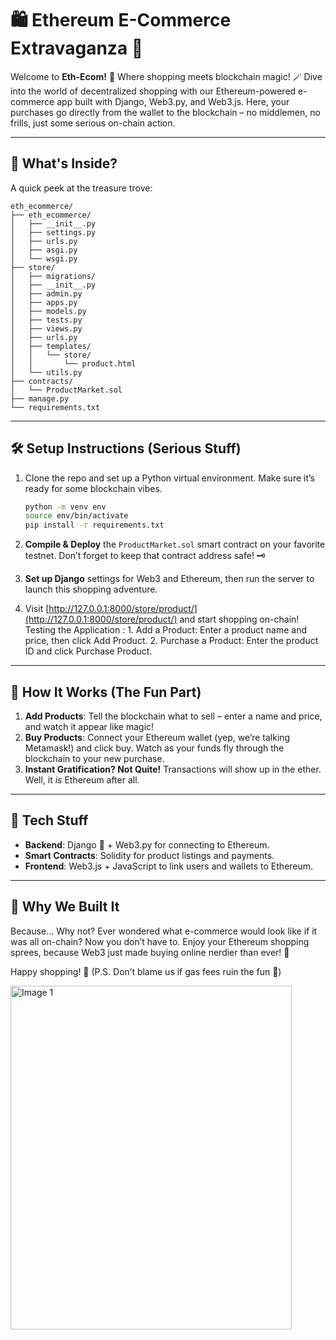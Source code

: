# 🛍️ Ethereum E-Commerce Extravaganza 🎉

Welcome to **Eth-Ecom!** 🎈 Where shopping meets blockchain magic! 🪄 Dive into the world of decentralized shopping with our Ethereum-powered e-commerce app built with Django, Web3.py, and Web3.js. Here, your purchases go directly from the wallet to the blockchain – no middlemen, no frills, just some serious on-chain action.

---

## 🧰 What's Inside?

A quick peek at the treasure trove:

```
eth_ecommerce/
├── eth_ecommerce/
│   ├── __init__.py
│   ├── settings.py
│   ├── urls.py
│   ├── asgi.py
│   └── wsgi.py
├── store/
│   ├── migrations/
│   ├── __init__.py
│   ├── admin.py
│   ├── apps.py
│   ├── models.py
│   ├── tests.py
│   ├── views.py
│   ├── urls.py
│   ├── templates/
│   │   └── store/
│   │       └── product.html
│   └── utils.py
├── contracts/
│   └── ProductMarket.sol
├── manage.py
└── requirements.txt

```

---

## 🛠️ Setup Instructions (Serious Stuff)
1. Clone the repo and set up a Python virtual environment. Make sure it’s ready for some blockchain vibes.
   ```bash
   python -m venv env
   source env/bin/activate
   pip install -r requirements.txt

2. **Compile & Deploy** the `ProductMarket.sol` smart contract on your favorite testnet. Don’t forget to keep that contract address safe! 🗝️

3. **Set up Django** settings for Web3 and Ethereum, then run the server to launch this shopping adventure.

4. Visit [http://127.0.0.1:8000/store/product/](http://127.0.0.1:8000/store/product/) and start shopping on-chain! Testing the Application : 1. Add a Product: Enter a product name and price, then click Add Product.
	2.	Purchase a Product: Enter the product ID and click Purchase Product.

---

## 💸 How It Works (The Fun Part)

1. **Add Products**: Tell the blockchain what to sell – enter a name and price, and watch it appear like magic!
2. **Buy Products**: Connect your Ethereum wallet (yep, we’re talking Metamask!) and click buy. Watch as your funds fly through the blockchain to your new purchase.
3. **Instant Gratification? Not Quite!** Transactions will show up in the ether. Well, it *is* Ethereum after all.

---

## 🤖 Tech Stuff

- **Backend**: Django 🐍 + Web3.py for connecting to Ethereum.
- **Smart Contracts**: Solidity for product listings and payments.
- **Frontend**: Web3.js + JavaScript to link users and wallets to Ethereum.

---

## 🍿 Why We Built It

Because… Why not? Ever wondered what e-commerce would look like if it was all on-chain? Now you don’t have to. Enjoy your Ethereum shopping sprees, because Web3 just made buying online nerdier than ever! 🚀

Happy shopping! 🛒 (P.S. Don’t blame us if gas fees ruin the fun 🙈)


<img src="resources/1.png" alt="Image 1" width="450" height="550">
